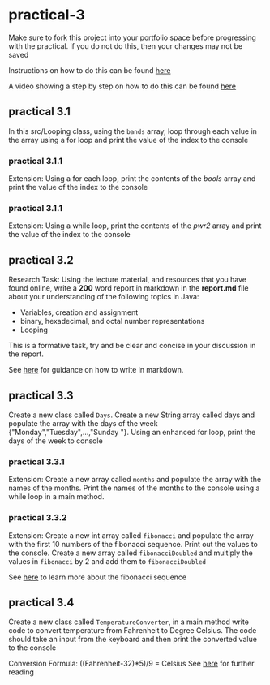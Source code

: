 # practical-3

Make sure to fork this project into your portfolio space before progressing 
with the practical. if you do not do this, then your changes may not be saved

Instructions on how to do this can be found [here](https://ncl.instructure.com/courses/24644/pages/forking-or-cloning-a-project?module_item_id=1228552)

A video showing a step by step on how to do this can be found [here](https://web.microsoftstream.com/video/4ecb0839-6fd9-48bc-b563-3ab2122ef011)

## practical 3.1

In this src/Looping class, using the `bands` array, loop through each value
 in the array using a for loop and print the value of the index to the console
 
### practical 3.1.1

Extension: Using a for each loop, print the contents of the *bools* array and
 print the value of the index to the console
 
### practical 3.1.1

Extension: Using a while loop, print the contents of the *pwr2* array and
 print the value of the index to the console

## practical 3.2

Research Task: Using the lecture material, and resources that you have found
online, write a **200** word report in markdown in the **report.md** file about
your understanding of the following topics in Java:

- Variables, creation and assignment
- binary, hexadecimal, and octal number representations
- Looping


This is a formative task, try and be clear and concise in your discussion in the
report.

See [here](https://github.com/adam-p/markdown-here/wiki/Markdown-Cheatsheet) for
guidance on how to write in markdown.


## practical 3.3

Create a new class called `Days`. Create a new String array called days and
 populate the array with the days of the week {"Monday","Tuesday",...,"Sunday
 "}. Using an enhanced for loop, print the days of the week to console
 
### practical 3.3.1

Extension: Create a new array called `months` and populate the array with the
 names of the months. Print the names of the months to the console using a
  while loop in a main method.
  
### practical 3.3.2

Extension: Create a new int array called `fibonacci` and populate the array
 with the first 10 numbers of the fibonacci sequence. Print out the values to
  the console. Create a new array called `fibonacciDoubled` and multiply the
   values in `fibonacci` by 2 and add them to `fibonacciDoubled`
 
 See [here](https://www.mathsisfun.com/numbers/fibonacci-sequence.html) to learn
 more about the fibonacci sequence   

## practical 3.4

Create a new class called `TemperatureConverter`, in a main method write code
 to convert temperature from Fahrenheit to Degree Celsius. The code should
  take an input from the keyboard and then print the converted value to the
   console
 
Conversion Formula: ((Fahrenheit-32)*5)/9 = Celsius 
See [here](https://www.mathsisfun.com/temperature-conversion.html) for
 further reading


